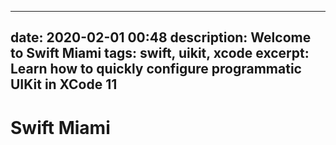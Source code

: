 
---
date: 2020-02-01 00:48
description: Welcome to Swift Miami
tags: swift, uikit, xcode
excerpt: Learn how to quickly configure programmatic UIKit in XCode 11
---
# Swift Miami

